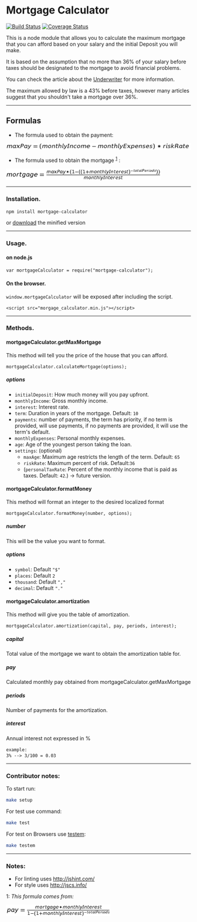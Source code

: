 # Mortgage Calculator

[![Build Status](https://travis-ci.org/cristobal-io/mortgage-calculator.svg)](https://travis-ci.org/cristobal-io/mortgage-calculator) [![Coverage Status](https://coveralls.io/repos/cristobal-io/mortgage-calculator/badge.svg?branch=master&service=github)](https://coveralls.io/github/cristobal-io/mortgage-calculator?branch=master)

This is a node module that allows you to calculate the maximum mortgage that you can afford based on your salary and the initial Deposit you will make.

It is based on the assumption that no more than 36% of your salary before taxes should be designated to the mortgage to avoid financial problems.

You can check the article about the [Underwriter](http://www.realtor.com/advice/the-underwriter-unseen-approver-of-your-mortgage/) for more information.

The maximum allowed by law is a 43% before taxes, however many articles suggest that you shouldn't take a mortgage over 36%.

---

## Formulas

- The formula used to obtain the payment:

![payment](./img/max_payment_formula.png)

- The formula used to obtain the mortgage <sup>[1](#formula)</sup> :

![mortgage_formula](./img/mortgage_formula.png)

---

### Installation.

    npm install mortgage-calculator

or [download](https://raw.githubusercontent.com/cristobal-io/mortgage-calculator/master/dist/mortgage-calculator.min.js) the minified version

---

### Usage.

#### on node.js

    var mortgageCalculator = require("mortgage-calculator");

#### On the browser.

`window.mortgageCalculator` will be exposed after including the script.

    <script src="morgage_calculator.min.js"></script>

---

### Methods.

#### mortgageCalculator.getMaxMortgage

This method will tell you the price of the house that you can afford.

```
mortgageCalculator.calculateMortgage(options);
```

##### options

- `initialDeposit`: How much money will you pay upfront.
- `monthlyIncome`: Gross monthly income.
- `interest`: Interest rate.
- `term`: Duration in years of the mortgage. Default: `10`
- `payments`: number of payments, the term has priority, if no term is provided, will use payments, if no payments are provided, it will use the term's default.
- `monthlyExpenses`: Personal monthly expenses.
- `age`: Age of the youngest person taking the loan.
- `settings`: (optional)
    + `maxAge`: Maximum age restricts the length of the term. Default: `65`
    + `riskRate`: Maximum percent of risk. Default:`36`
    + (`personalTaxRate`: Percent of the monthly income that is paid as taxes. Default: `42`.) -> future version.

#### mortgageCalculator.formatMoney

This method will format an integer to the desired localized format

```
mortgageCalculator.formatMoney(number, options);
```

##### number

This will be the value you want to format.

##### options

- `symbol`: Default `"$"`
- `places`: Default `2`
- `thousand`: Default `","`
- `decimal`: Default `"."`

#### mortgageCalculator.amortization

This method will give you the table of amortization.

```
mortgageCalculator.amortization(capital, pay, periods, interest);
```

##### capital

Total value of the mortgage we want to obtain the amortization table for.

##### pay

Calculated monthly pay obtained from mortgageCalculator.getMaxMortgage

##### periods

Number of payments for the amortization.

##### interest

Annual interest not expressed in %

    example:
    3% --> 3/100 = 0.03

---

### Contributor notes:

To start run:

```bash
make setup
```

For test use command:

```bash
make test
```

For test on Browsers use [testem](https://github.com/airportyh/testem):

```bash
make testem
```

---

### Notes:

- For linting uses http://jshint.com/
- For style uses http://jscs.info/ 

<a name="formula">1</a>: _This formula comes from:_

 ![payment](./img/payment_mortgage_formula.png)